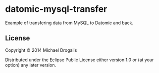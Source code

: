 # datomic-mysql-transfer

Example of transfering data from MySQL to Datomic and back.

## License

Copyright © 2014 Michael Drogalis

Distributed under the Eclipse Public License either version 1.0 or (at
your option) any later version.
